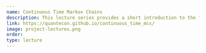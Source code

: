 ```yaml
---
name: Continuous Time Markov Chains
description: This lecture series provides a short introduction to the fascinating field of continuous time Markov chains.
link: https://quantecon.github.io/continuous_time_mcs/
image: project-lectures.png
order:
type: lecture
---
```

